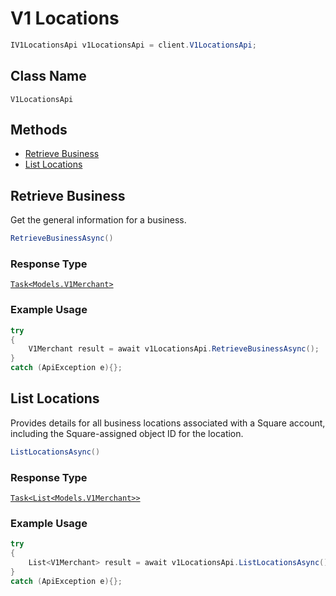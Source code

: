 # V1 Locations

```csharp
IV1LocationsApi v1LocationsApi = client.V1LocationsApi;
```

## Class Name

`V1LocationsApi`

## Methods

* [Retrieve Business](/doc/v1-locations.md#retrieve-business)
* [List Locations](/doc/v1-locations.md#list-locations)

## Retrieve Business

Get the general information for a business.

```csharp
RetrieveBusinessAsync()
```

### Response Type

[`Task<Models.V1Merchant>`](/doc/models/v1-merchant.md)

### Example Usage

```csharp
try
{
    V1Merchant result = await v1LocationsApi.RetrieveBusinessAsync();
}
catch (ApiException e){};
```

## List Locations

Provides details for all business locations associated with a Square
account, including the Square-assigned object ID for the location.

```csharp
ListLocationsAsync()
```

### Response Type

[`Task<List<Models.V1Merchant>>`](/doc/models/v1-merchant.md)

### Example Usage

```csharp
try
{
    List<V1Merchant> result = await v1LocationsApi.ListLocationsAsync();
}
catch (ApiException e){};
```

